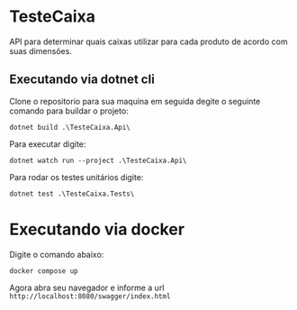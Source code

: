 # TesteCaixa

API para determinar quais caixas utilizar para cada produto de acordo com suas dimensões.

## Executando via dotnet cli

Clone o repositorio para sua maquina em seguida degite o seguinte comando para buildar o projeto:
```
dotnet build .\TesteCaixa.Api\
```

Para executar digite:
```
dotnet watch run --project .\TesteCaixa.Api\
```

Para rodar os testes unitários digite:
```
dotnet test .\TesteCaixa.Tests\
```

# Executando via docker

Digite o comando abaixo:
```
docker compose up
```

Agora abra seu navegador e informe a url `http://localhost:8080/swagger/index.html`
